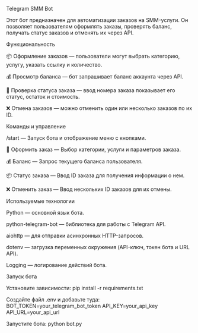 Telegram SMM Bot

Этот бот предназначен для автоматизации заказов на SMM-услуги. Он позволяет пользователям оформлять заказы, проверять баланс, получать статус заказов и отменять их через API.

Функциональность

📦 Оформление заказов — пользователи могут выбрать категорию, услугу, указать ссылку и количество.

💰 Просмотр баланса — бот запрашивает баланс аккаунта через API.

🔎 Проверка статуса заказа — ввод номера заказа показывает его статус, остаток и стоимость.

❌ Отмена заказов — можно отменить один или несколько заказов по их ID.

Команды и управление

/start — Запуск бота и отображение меню с кнопками.

🛒 Оформить заказ — Выбор категории, услуги и параметров заказа.

💰 Баланс — Запрос текущего баланса пользователя.

📦 Статус заказа — Ввод ID заказа для получения информации о нем.

❌ Отменить заказ — Ввод нескольких ID заказов для их отмены.

Используемые технологии

Python — основной язык бота.

python-telegram-bot — библиотека для работы с Telegram API.

aiohttp — для отправки асинхронных HTTP-запросов.

dotenv — загрузка переменных окружения (API-ключ, токен бота и URL API).

Logging — логирование действий бота.

Запуск бота

Установите зависимости:
pip install -r requirements.txt

Создайте файл .env и добавьте туда:
BOT_TOKEN=your_telegram_bot_token
API_KEY=your_api_key
API_URL=your_api_url

Запустите бота:
python bot.py
